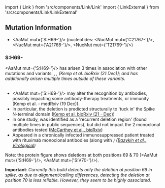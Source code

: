 import { Link } from 'src/components/Link/Link'
import { LinkExternal } from 'src/components/Link/LinkExternal'

## Mutation Information

- <AaMut mut={'S:H69-'}/> (nucleotides: <NucMut mut={'C21767-'}/>, <NucMut mut={'A21768-'}/>, <NucMut mut={'T21769-'}/>)

### S:H69-
<AaMut mut={'S:H69-'}/> has arisen 3 times in association with other mutations and variants: <Mut name="S:Y453F"/>, <Var name="20A/S:439K"/>, <Var name="20I/501Y.V1"/> (<LinkExternal href="https://www.biorxiv.org/content/10.1101/2020.12.14.422555v5">Kemp et al. bioRxiv (21 Dec)</LinkExternal>); and has additionally arisen multiple times outside of these variants.<br/><br/>

- <AaMut mut={'S:H69-'}/> may alter the recognition by antibodies, possibly impacting some antibody-therapy treatments, or immunity (<LinkExternal href="https://www.medrxiv.org/content/10.1101/2020.12.05.20241927v2">Kemp et al. - medRxiv (19 Dec)</LinkExternal>).
- In particular, the deletion is predicted structurally to 'tuck in' the Spike N-terminal domain ([Kemp et al. bioRxiv (21 - Dec)](https://www.biorxiv.org/content/10.1101/2020.12.14.422555v5))
- In one study, was identified as a 'recurrent deletion region' (found multiple times in public sequences), but did not impact the 2 monoclonal antibodies tested ([McCarthey et al., bioRxiv](https://www.biorxiv.org/content/10.1101/2020.11.19.389916v1))
- Appeared in a chronically infected immunosuppressed patient treated with rituximab monoclonal antibodies (along with <Var name="S:Y453F"/>) ([Bazykin et al., Virological](https://virological.org/t/emergence-of-y453f-and-69-70hv-mutations-in-a-lymphoma-patient-with-long-term-covid-19/580))


Note: the protein figure shows deletions at both positions 69 & 70 (<AaMut mut={'S:H69-'}/>, <AaMut mut={'S:V70-'}/>).

**Important**: *Currently this build detects only the deletion at position 69 in spike, as due to alignment/calling differences, detecting the deletion at position 70 is less reliable. However, they seem to be highly associated.*
